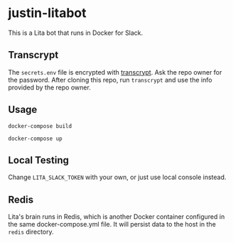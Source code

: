 # justin-litabot

This is a Lita bot that runs in Docker for Slack.

## Transcrypt

The ```secrets.env``` file is encrypted with [transcrypt](https://github.com/elasticdog/transcrypt). Ask the repo owner for the password. After cloning this repo, run ```transcrypt``` and use the info provided by the repo owner.

## Usage

```docker-compose build```

```docker-compose up```

## Local Testing

Change ```LITA_SLACK_TOKEN``` with your own, or just use local console instead.

## Redis

Lita's brain runs in Redis, which is another Docker container configured in the same docker-compose.yml file. It will persist data to the host in the ```redis``` directory.



